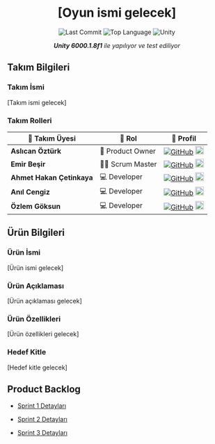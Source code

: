<div align="center">

# [Oyun ismi gelecek]

![Last Commit](https://img.shields.io/github/last-commit/emirbesir/yzta-bootcamp-t11?style=flat&logo=git&logoColor=white&color=0080ff)
![Top Language](https://img.shields.io/github/languages/top/emirbesir/yzta-bootcamp-t11?style=flat&color=0080ff)
![Unity](https://img.shields.io/badge/Unity-FFFFFF.svg?style=flat&logo=Unity&logoColor=black)

_**Unity 6000.1.8f1** ile yapılıyor ve test ediliyor_

</div>

## Takım Bilgileri

### Takım İsmi

[Takım ismi gelecek]

### Takım Rolleri

| 👤 Takım Üyesi | 🚀 Rol | 🔗 Profil |
|----------------|---------|-----------|
| **Aslıcan Öztürk** | 🎯 Product Owner | [![GitHub](https://img.shields.io/badge/GitHub-181717?style=flat&logo=github)](https://github.com/aslicanozturk) [<img src="https://cdn.jsdelivr.net/gh/devicons/devicon@latest/icons/linkedin/linkedin-original.svg" height="20" alt="LinkedIn" title="LinkedIn"/>](https://www.linkedin.com/in/aslicanozturk/)|
| **Emir Beşir** | 🏃‍♂️ Scrum Master | [![GitHub](https://img.shields.io/badge/GitHub-181717?style=flat&logo=github)](https://github.com/emirbesir) [<img src="https://cdn.jsdelivr.net/gh/devicons/devicon@latest/icons/linkedin/linkedin-original.svg" height="20" alt="LinkedIn" title="LinkedIn"/>](https://www.linkedin.com/in/emirbesir/) |
| **Ahmet Hakan Çetinkaya** | 💻 Developer | [![GitHub](https://img.shields.io/badge/GitHub-181717?style=flat&logo=github)](https://github.com/hknckya) [<img src="https://cdn.jsdelivr.net/gh/devicons/devicon@latest/icons/linkedin/linkedin-original.svg" height="20" alt="LinkedIn" title="LinkedIn"/>](https://www.linkedin.com/in/ahmet-hakan-cetinkaya/)|
| **Anıl Cengiz** | 💻 Developer | [![GitHub](https://img.shields.io/badge/GitHub-181717?style=flat&logo=github)](https://github.com/anilcee) [<img src="https://cdn.jsdelivr.net/gh/devicons/devicon@latest/icons/linkedin/linkedin-original.svg" height="20" alt="LinkedIn" title="LinkedIn"/>](https://www.linkedin.com/in/anilcengizz/)|
| **Özlem Göksun** | 💻 Developer | [![GitHub](https://img.shields.io/badge/GitHub-181717?style=flat&logo=github)](https://github.com/ozlem-goksun) [<img src="https://cdn.jsdelivr.net/gh/devicons/devicon@latest/icons/linkedin/linkedin-original.svg" height="20" alt="LinkedIn" title="LinkedIn"/>](https://www.linkedin.com/in/ozlem-goksun/)|

## Ürün Bilgileri

### Ürün İsmi

[Ürün ismi gelecek]

### Ürün Açıklaması

[Ürün açıklaması gelecek]

### Ürün Özellikleri

[Ürün özellikleri gelecek]

### Hedef Kitle

[Hedef kitle gelecek]

## Product Backlog

- [Sprint 1 Detayları](docs/sprints/sprint-1/SPRINT_1.md)

- [Sprint 2 Detayları](docs/sprints/sprint-2/SPRINT_2.md)

- [Sprint 3 Detayları](docs/sprints/sprint-3/SPRINT_3.md)